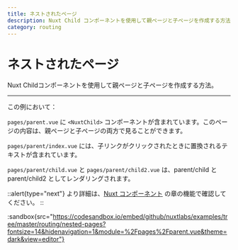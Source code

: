 ```yaml
---
title: ネストされたページ
description: Nuxt Child コンポーネントを使用して親ページと子ページを作成する方法。
category: routing
---
```


# ネストされたページ

Nuxt Childコンポーネントを使用して親ページと子ページを作成する方法。

---

この例において：

`pages/parent.vue` に `<NuxtChild>` コンポーネントが含まれています。このページの内容は、親ページと子ページの両方で見ることができます。

`pages/parent/index.vue` には、子リンクがクリックされたときに置換されるテキストが含まれています。

`pages/parent/child.vue` と `pages/parent/child2.vue` は、parent/child と parent/child2 としてレンダリングされます。

::alert{type="next"}
より詳細は、[Nuxt コンポーネント](/docs/features/nuxt-components#the-nuxtchild-component) の章の機能で確認してください。
::

:sandbox{src="https://codesandbox.io/embed/github/nuxtlabs/examples/tree/master/routing/nested-pages?fontsize=14&hidenavigation=1&module=%2Fpages%2Fparent.vue&theme=dark&view=editor"}
